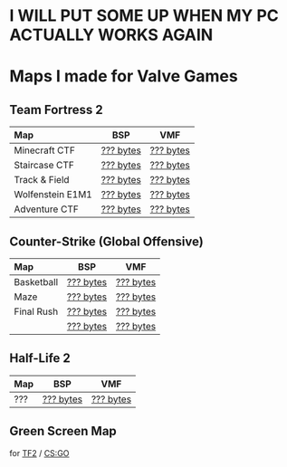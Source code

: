 # I WILL PUT SOME UP WHEN MY PC ACTUALLY WORKS AGAIN
# Maps I made for Valve Games

## Team Fortress 2

| Map                            | BSP                                   | VMF                                   |
|:-------------------------------|:-------------------------------------:|:-------------------------------------:|
| Minecraft CTF                  |  [??? bytes]()                        |  [??? bytes]()                        |
| Staircase CTF                  |  [??? bytes]()                        |  [??? bytes]()                        |
| Track & Field                  |  [??? bytes]()                        |  [??? bytes]()                        |
| Wolfenstein E1M1               |  [??? bytes]()                        |  [??? bytes]()                        |
| Adventure CTF                  |  [??? bytes]()                        |  [??? bytes]()                        |

## Counter-Strike (Global Offensive)

| Map                            | BSP                                   | VMF                                   |
|:-------------------------------|:-------------------------------------:|:-------------------------------------:|
| Basketball                     |  [??? bytes]()                        |  [??? bytes]()                        |
| Maze                           |  [??? bytes]()                        |  [??? bytes]()                        |
| Final Rush                     |  [??? bytes]()                        |  [??? bytes]()                        |
|                                |  [??? bytes]()                        |  [??? bytes]()                        |

## Half-Life 2

| Map                            | BSP                                   | VMF                                   |
|:-------------------------------|:-------------------------------------:|:-------------------------------------:|
| ???                            |  [??? bytes]()                        |  [??? bytes]()                        |

## Green Screen Map
for [TF2]() / [CS:GO]()
